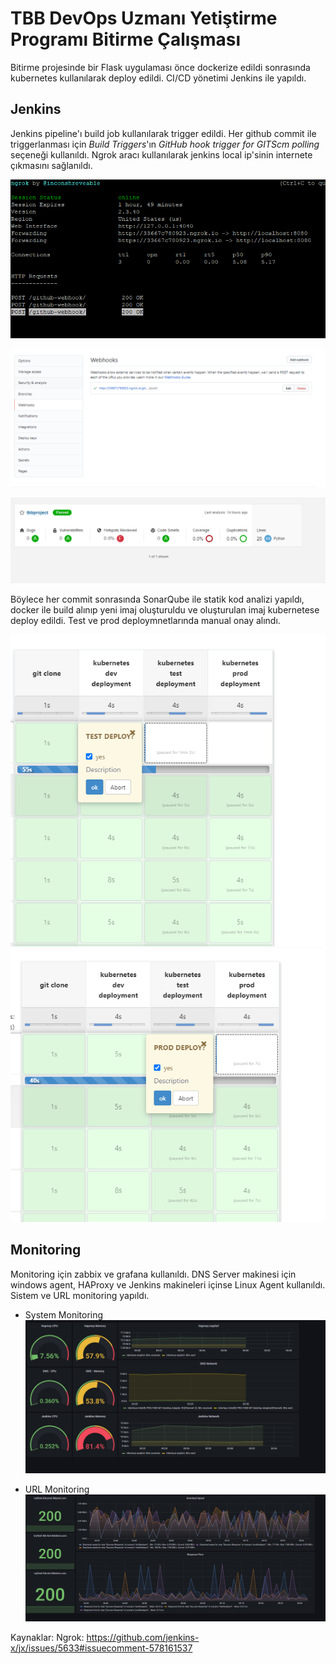 # TBB DevOps Uzmanı Yetiştirme Programı Bitirme Çalışması 

Bitirme projesinde bir Flask uygulaması önce dockerize edildi sonrasında kubernetes kullanılarak deploy edildi. CI/CD yönetimi Jenkins ile yapıldı. 

## Jenkins
Jenkins pipeline'ı build job kullanılarak trigger edildi. Her github commit ile triggerlanması için _Build Triggers_'ın _GitHub hook trigger for GITScm polling_ seçeneği kullanıldı. Ngrok aracı kullanılarak jenkins local ip'sinin internete çıkmasını sağlanıldı. 

![buildjob](./images/webhook.PNG)

![buildjob](./images/webhook2.PNG)

![sonarqubeanalysis](./images/sonarqube.PNG)

Böylece her commit sonrasında SonarQube ile statik kod analizi yapıldı, docker ile build alınıp yeni imaj oluşturuldu ve oluşturulan imaj kubernetese deploy edildi. Test ve prod deploymnetlarında manual onay alındı. 

![jenkinstest](./images/jenkinstest.png)
![jenkinsprod](./images/jenkinsprod.png)


## Monitoring
Monitoring için zabbix ve grafana kullanıldı. DNS Server makinesi için windows agent, HAProxy ve Jenkins makineleri içinse Linux Agent kullanıldı. Sistem ve URL monitoring yapıldı.
- System Monitoring
![grafana](./images/grafana1.PNG)

- URL Monitoring
![grafana](./images/grafana2.PNG)

Kaynaklar:
Ngrok: https://github.com/jenkins-x/jx/issues/5633#issuecomment-578161537
